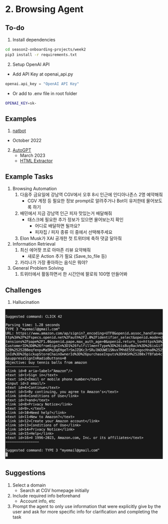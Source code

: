# 2. Browsing Agent

## To-do
1. Install dependencies
```bash
cd season2-onboarding-projects/week2
pip3 install -r requirements.txt
```
2. Setup OpenAI API
- Add API Key at openai_api.py
```python
openai.api_key = "OpenAI API Key"
```
- Or add to .env file in root folder
```bash
OPENAI_KEY=sk-
```

## Examples
1. [natbot](https://github.com/nat/natbot/tree/main)
  - October 2022
2. [AutoGPT](https://github.com/Significant-Gravitas/Auto-GPT)
    - March 2023
    - [HTML Extractor](https://github.com/Significant-Gravitas/Auto-GPT/blob/master/autogpt/processing/html.py)

## Example Tasks
1. Browsing Automation
    1. 다음주 금요일에 강남역 CGV에서 오후 8시 인근에 인디아나존스 2명 예약해줘
        - CGV 계정 등 필요한 정보 prompt로 알려주거나 Bot이 유저한테 물어보도록 하기
    2. 배민에서 지금 강남역 인근 피자 맛있는거 배달해줘
        - 태스크에 필요한 추가 정보가 있으면 물어보는지 확인
            - 어디로 배달하면 될까요?
            - 피쟈집 / 피자 종류 이 중에서 선택해주세요
    3. Elon Musk가 XAI 공개한 첫 트위터에 축하 댓글 달아줘
2. Information Retrieval
    1. 최신 에어팟 프로 아마존 리뷰 요약해줘
        - 새로운 Action 추가 필요 (Save_to_file 등)
    2. 카리나가 가장 좋아하는 음식은 뭐야?
3. General Problem Solving
    1. 트위터에서 활동하면서 한 시간안에 팔로워 100명 만들어봐

## Challenges
1. Hallucination

![Hallucination Problem](./Agent_Hallucination.png)

## Suggestions
1. Select a domain
    - Search at CGV homepage initially
2. Include required info beforehand
    - Account info, etc
3. Prompt the agent to only use information that were explicitly give by the user and ask for more specific info for clarification and completing the task